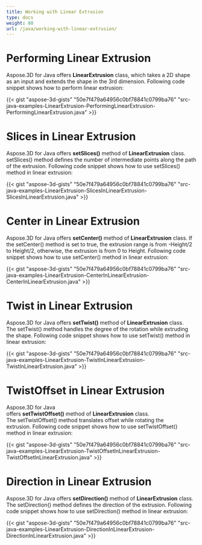 ```yaml
---
title: Working with Linear Extrusion
type: docs
weight: 80
url: /java/working-with-linear-extrusion/
---
```


# **Performing Linear Extrusion**
Aspose.3D for Java offers **LinearExtrusion** class, which takes a 2D shape as an input and extends the shape in the 3rd dimension. Following code snippet shows how to perform linear extrusion:

{{< gist "aspose-3d-gists" "50e7f479a64956c0bf78841c0799ba76" "src-java-examples-LinearExtrusion-PerformingLinearExtrusion-PerformingLinearExtrusion.java" >}}
# **Slices in Linear Extrusion**
Aspose.3D for Java offers **setSlices()** method of **LinearExtrusion** class. setSlices() method defines the number of intermediate points along the path of the extrusion. Following code snippet shows how to use setSlices() method in linear extrusion:

{{< gist "aspose-3d-gists" "50e7f479a64956c0bf78841c0799ba76" "src-java-examples-LinearExtrusion-SlicesInLinearExtrusion-SlicesInLinearExtrusion.java" >}}
# **Center in Linear Extrusion**
Aspose.3D for Java offers **setCenter()** method of **LinearExtrusion** class. If the setCenter() method is set to true, the extrusion range is from -Height/2 to Height/2, otherwise, the extrusion is from 0 to Height. Following code snippet shows how to use setCenter() method in linear extrusion:

{{< gist "aspose-3d-gists" "50e7f479a64956c0bf78841c0799ba76" "src-java-examples-LinearExtrusion-CenterInLinearExtrusion-CenterInLinearExtrusion.java" >}}
# **Twist in Linear Extrusion**
Aspose.3D for Java offers **setTwist()** method of **LinearExtrusion** class. The setTwist() method handles the degree of the rotation while extruding the shape. Following code snippet shows how to use setTwist() method in linear extrusion:

{{< gist "aspose-3d-gists" "50e7f479a64956c0bf78841c0799ba76" "src-java-examples-LinearExtrusion-TwistInLinearExtrusion-TwistInLinearExtrusion.java" >}}
# **TwistOffset in Linear Extrusion**
Aspose.3D for Java offers **setTwistOffset()** method of **LinearExtrusion** class. The setTwistOffset() method translates offset while rotating the extrusion. Following code snippet shows how to use setTwistOffset() method in linear extrusion:

{{< gist "aspose-3d-gists" "50e7f479a64956c0bf78841c0799ba76" "src-java-examples-LinearExtrusion-TwistOffsetInLinearExtrusion-TwistOffsetInLinearExtrusion.java" >}}
# **Direction in Linear Extrusion**
Aspose.3D for Java offers **setDirection()** method of **LinearExtrusion** class. The setDirection() method defines the direction of the extrusion. Following code snippet shows how to use setDirection() method in linear extrusion:

{{< gist "aspose-3d-gists" "50e7f479a64956c0bf78841c0799ba76" "src-java-examples-LinearExtrusion-DirectionInLinearExtrusion-DirectionInLinearExtrusion.java" >}}
